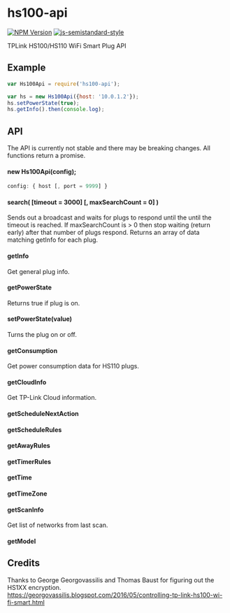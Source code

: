 # hs100-api
[![NPM Version](https://img.shields.io/npm/v/hs100-api.svg)](https://www.npmjs.com/package/hs100-api)
[![js-semistandard-style](https://img.shields.io/badge/code%20style-semistandard-brightgreen.svg?style=flat-square)](https://github.com/Flet/semistandard)

TPLink HS100/HS110 WiFi Smart Plug API



## Example
```javascript
var Hs100Api = require('hs100-api');

var hs = new Hs100Api({host: '10.0.1.2'});
hs.setPowerState(true);
hs.getInfo().then(console.log);
```

## API
The API is currently not stable and there may be breaking changes. All functions return a promise.
#### new Hs100Api(config);
```javascript
config: { host [, port = 9999] }
```
#### search( [timeout = 3000] [, maxSearchCount = 0] )
Sends out a broadcast and waits for plugs to respond until the until the timeout is reached. If maxSearchCount is > 0 then stop waiting (return early) after that number of plugs respond. Returns an array of data matching getInfo for each plug.
#### getInfo
Get general plug info.
#### getPowerState
Returns true if plug is on.
#### setPowerState(value)
Turns the plug on or off.
#### getConsumption
Get power consumption data for HS110 plugs.
#### getCloudInfo
Get TP-Link Cloud information.
#### getScheduleNextAction
#### getScheduleRules
#### getAwayRules
#### getTimerRules
#### getTime
#### getTimeZone
#### getScanInfo
Get list of networks from last scan.
#### getModel


## Credits
Thanks to George Georgovassilis and Thomas Baust for figuring out the HS1XX encryption.
https://georgovassilis.blogspot.com/2016/05/controlling-tp-link-hs100-wi-fi-smart.html
